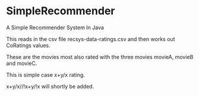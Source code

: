 SimpleRecommender
=================

A Simple Recommender System In Java

This reads in the csv file recsys-data-ratings.csv and then works out CoRatings values.

These are the movies most also rated with the three movies movieA, movieB and movieC.

This is simple case x+y/x rating. 

x+y/x//!x+y/!x will shortly be added. 
